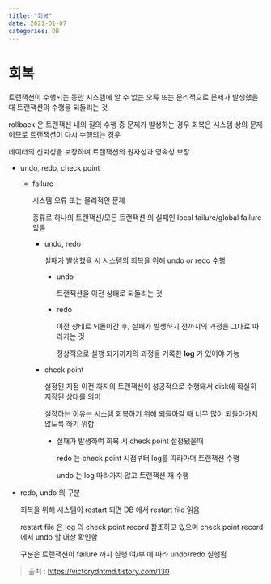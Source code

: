 ```yaml
---
title: "회복"
date: 2021-01-07
categories: DB
---
```


# 회복

트랜잭션이 수행되는 동안 시스템에 알 수 없는 오류 또는 문리적으로 문제가 발생했을 때 트랜잭션의 수행을 되돌리는 것

rollback 은 트랜잭션 내의 질의 수행 중 문제가 발생하는 경우
회복은 시스템 상의 문제이므로 트랜잭션이 다시 수행되는 경우

데이터의 신뢰성을 보장하며 트랜잭션의 원자성과 영속성 보장

- undo, redo, check point

  - failure

    시스템 오류 또는 물리적인 문제

    종류로 하나의 트랜잭션/모든 트랜잭션 의 실패인 local failure/global failure 있음

    - undo, redo

      실패가 발생했을 시 시스템의 회복을 위해 undo or redo 수행

      - undo

        트랜잭션을 이전 상태로 되돌리는 것

      - redo

        이전 상태로 되돌아간 후, 실패가 발생하기 전까지의 과정을 그대로 따라가는 것

        정상적으로 실행 되기까지의 과정을 기록한 **log** 가 있어야 가능

    - check point

      설정된 지점 이전 까지의 트랜잭션이 성공적으로 수행돼서 disk에 확실히 저장된 상태를 의미

      설정하는 이유는 시스템 회복하기 위해 되돌아갈 때 너무 많이 되돌아가지 않도록 하기 위함

      - 실패가 발생하여 회복 시 check point 설정됐을때

        redo 는 check point 시점부터 log를 따라가며 트랜잭션 수행

        undo 는 log 따라가지 않고 트랜잭션 재 수행

- redo, undo 의 구분

  회복을 위해 시스템이 restart 되면 DB 에서 restart file 읽음

  restart file 은 log 의 check point record 참조하고 있으며 check point record 에서 undo 할 대상 확인함

  구분은 트랜잭션이 failure 까지 실행 여/부 에 따라 undo/redo 실행됨

> 출처 : https://victorydntmd.tistory.com/130
